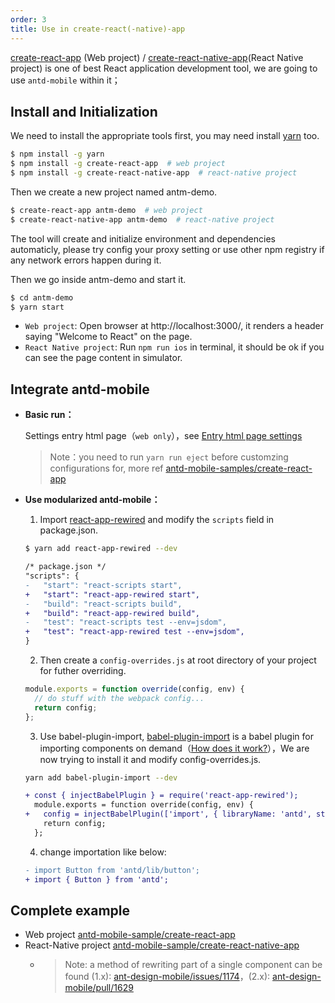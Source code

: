 ```yaml
---
order: 3
title: Use in create-react(-native)-app
---
```


[create-react-app](https://github.com/facebookincubator/create-react-app) (Web project) / [create-react-native-app](https://github.com/react-community/create-react-native-app)(React Native project) is one of best React application development tool, we are going to use `antd-mobile` within it；

## Install and Initialization

We need to install the appropriate tools first, you may need install [yarn](https://github.com/yarnpkg/yarn/) too.

```bash
$ npm install -g yarn
$ npm install -g create-react-app  # web project
$ npm install -g create-react-native-app  # react-native project
```

Then we create a new project named antm-demo.

```bash
$ create-react-app antm-demo  # web project
$ create-react-native-app antm-demo  # react-native project
```

The tool will create and initialize environment and dependencies automaticly, please try config your proxy setting or use other npm registry if any network errors happen during it.

Then we go inside antm-demo and start it.

```bash
$ cd antm-demo
$ yarn start
```

- `Web project`: Open browser at http://localhost:3000/, it renders a header saying "Welcome to React" on the page.
- `React Native project`: Run `npm run ios` in terminal, it should be ok if you can see the page content in simulator.

## Integrate antd-mobile


- **Basic run：**

  Settings entry html page（`web only`），see [Entry html page settings](/docs/react/introduce#Web-usage)

  > Note：you need to run `yarn run eject` before customzing configurations for, more ref  [antd-mobile-samples/create-react-app](https://github.com/ant-design/antd-mobile-samples/tree/1.x/create-react-app)

- **Use modularized antd-mobile：**

  1. Import [react-app-rewired](https://github.com/timarney/react-app-rewired) and modify the `scripts` field in package.json.

    ```bash
    $ yarn add react-app-rewired --dev
    ```

    ```diff
    /* package.json */
    "scripts": {
    -   "start": "react-scripts start",
    +   "start": "react-app-rewired start",
    -   "build": "react-scripts build",
    +   "build": "react-app-rewired build",
    -   "test": "react-scripts test --env=jsdom",
    +   "test": "react-app-rewired test --env=jsdom",
    }
    ```

  2. Then create a `config-overrides.js` at root directory of your project for futher overriding.

    ```js
    module.exports = function override(config, env) {
      // do stuff with the webpack config...
      return config;
    };
    ```

  3. Use babel-plugin-import, [babel-plugin-import](https://github.com/ant-design/babel-plugin-import) is a babel plugin for importing components on demand（[How does it work?](https://ant.design/docs/react/getting-started#Import-on-Demand)），We are now trying to install it and modify config-overrides.js.

    ```bash
    yarn add babel-plugin-import --dev
    ```

    ```diff
    + const { injectBabelPlugin } = require('react-app-rewired');
      module.exports = function override(config, env) {
    +   config = injectBabelPlugin(['import', { libraryName: 'antd', style: 'css' }], config);
        return config;
      };
    ```
  4. change importation like below:

    ```diff
    - import Button from 'antd/lib/button';
    + import { Button } from 'antd';
    ```

## Complete example

- Web project [antd-mobile-sample/create-react-app](https://github.com/ant-design/antd-mobile-samples/tree/master/create-react-app)
- React-Native project [antd-mobile-sample/create-react-native-app](https://github.com/ant-design/antd-mobile-samples/tree/master/create-react-native-app)
    - > Note: a method of rewriting part of a single component can be found (1.x): [ant-design-mobile/issues/1174](https://github.com/ant-design/ant-design-mobile/issues/1174#issuecomment-295256831)，(2.x): [ant-design-mobile/pull/1629](https://github.com/ant-design/ant-design-mobile/pull/1629)
